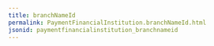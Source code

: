 ```yaml
---
title: branchNameId
permalink: PaymentFinancialInstitution.branchNameId.html
jsonid: paymentfinancialinstitution_branchnameid
---
```

